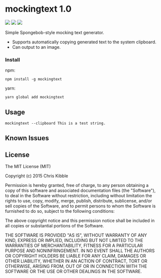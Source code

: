 # mockingtext 1.0
[![][npm-badge]][npm-url] [![][issues-badge]][issues-url] [![][license-badge]][license-url]

Simple Spongebob-style mocking text generator.

- Supports automatically copying generated text to the system clipboard.
- Can output to an image.

### Install
npm:
```shell
npm install -g mockingtext
```
yarn:
```shell
yarn global add mockingtext
```

## Usage
```shell
mockingtext --clipboard This is a test string.
```

## Known Issues

## License
The MIT License (MIT)

Copyright (c) 2015 Chris Kibble

Permission is hereby granted, free of charge, to any person obtaining a copy of this software and associated documentation files (the "Software"), to deal in the Software without restriction, including without limitation the rights to use, copy, modify, merge, publish, distribute, sublicense, and/or sell copies of the Software, and to permit persons to whom the Software is furnished to do so, subject to the following conditions:

The above copyright notice and this permission notice shall be included in all copies or substantial portions of the Software.

THE SOFTWARE IS PROVIDED "AS IS", WITHOUT WARRANTY OF ANY KIND, EXPRESS OR IMPLIED, INCLUDING BUT NOT LIMITED TO THE WARRANTIES OF MERCHANTABILITY, FITNESS FOR A PARTICULAR PURPOSE AND NONINFRINGEMENT. IN NO EVENT SHALL THE AUTHORS OR COPYRIGHT HOLDERS BE LIABLE FOR ANY CLAIM, DAMAGES OR OTHER LIABILITY, WHETHER IN AN ACTION OF CONTRACT, TORT OR OTHERWISE, ARISING FROM, OUT OF OR IN CONNECTION WITH THE SOFTWARE OR THE USE OR OTHER DEALINGS IN THE SOFTWARE.

[npm-url]: https://www.npmjs.com/package/mockingtext
[npm-badge]: https://img.shields.io/npm/v/mockingtext.svg
[issues-badge]: https://img.shields.io/github/issues/unarekin/mockingtext.svg
[issues-url]: https://github.com/Unarekin/mockingtext/issues
[license-badge]: https://img.shields.io/github/license/unarekin/mockingtext.svg
[license-url]: https://opensource.org/licenses/MIT
[rootfs]: https://github.com/unarekin/mockingtext